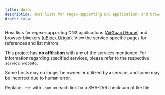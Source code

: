 ```yaml
---
title: Hosts
description: Host lists for regex-supporting DNS applications and browser blockers.
draft: false
---
```


Host lists for regex-supporting DNS applications ([AdGuard Home](https://github.com/AdguardTeam/AdGuardHome)) and browser blockers ([uBlock Origin](https://github.com/gorhill/uBlock/)). View the service-specific pages for references and list mirrors.

This project has **no affiliation** with any of the services mentioned. For information regarding specified services, please refer to the respective service website.

Some hosts may no longer be owned or utilized by a service, and some may be incorrect due to human error.

Replace `.txt` with `.sum` on each link for a SHA-256 checksum of the file.
